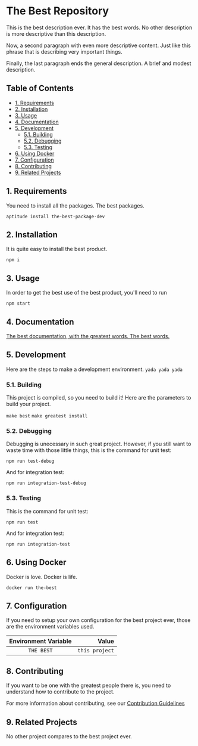 # The Best Repository

This is the best description ever. It has the best words. No other description is more descriptive than this description.

Now, a second paragraph with even more descriptive content. Just like this phrase that is describing very important things.

Finally, the last paragraph ends the general description. A brief and modest description.

## Table of Contents

* [1. Requirements]()
* [2. Installation]()
* [3. Usage]()
* [4. Documentation]()
* [5. Development]()
  * [5.1. Building]()
  * [5.2. Debugging]()
  * [5.3. Testing]()
* [6. Using Docker]()
* [7. Configuration]()
* [8. Contributing]()
* [9. Related Projects]()

## 1. Requirements

You need to install all the packages. The best packages.

`aptitude install the-best-package-dev`

## 2. Installation

It is quite easy to install the best product.

`npm i`

## 3. Usage

In order to get the best use of the best product, you'll need to run

`npm start`

## 4. Documentation

[The best documentation, with the greatest words. The best words.](DOCUMENTATION.md)

## 5. Development

Here are the steps to make a development environment.
`yada yada yada`

### 5.1. Building

This project is compiled, so you need to build it! Here are the parameters to build your project.

`make best`
`make greatest install`

### 5.2. Debugging

Debugging is unecessary in such great project. However, if you still want to waste time with those little things, this is the command for unit test:

`npm run test-debug`

And for integration test:

`npm run integration-test-debug`

### 5.3. Testing

This is the command for unit test:

`npm run test`

And for integration test:

`npm run integration-test`

## 6. Using Docker

Docker is love. Docker is life.

`docker run the-best`

## 7. Configuration

If you need to setup your own configuration for the best project ever, those are the environment variables used.

|**Environment Variable**|**Value**|
|:----------------------:|--------:|
|`THE BEST`|`this project`|


## 8. Contributing

If you want to be one with the greatest people there is, you need to understand how to contribute to the project.

For more information about contributing, see our [Contribution Guidelines]()

## 9. Related Projects

No other project compares to the best project ever.
